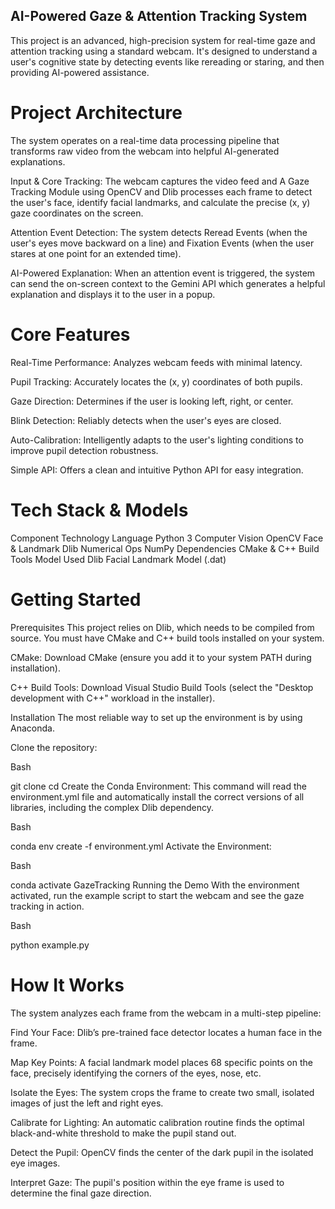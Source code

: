 ## AI-Powered Gaze & Attention Tracking System
This project is an advanced, high-precision system for real-time gaze and attention tracking using a standard webcam. It's designed to understand a user's cognitive state by detecting events like rereading or staring, and then providing AI-powered assistance.

# Project Architecture
The system operates on a real-time data processing pipeline that transforms raw video from the webcam into helpful AI-generated explanations.

Input & Core Tracking: The webcam captures the video feed and A Gaze Tracking Module using OpenCV and Dlib processes each frame to detect the user's face, identify facial landmarks, and calculate the precise (x, y) gaze coordinates on the screen.

Attention Event Detection: The system detects Reread Events (when the user's eyes move backward on a line) and Fixation Events (when the user stares at one point for an extended time).

AI-Powered Explanation: When an attention event is triggered, the system can send the on-screen context to the Gemini API which generates a helpful explanation and displays it to the user in a popup.

# Core Features
Real-Time Performance: Analyzes webcam feeds with minimal latency.

Pupil Tracking: Accurately locates the (x, y) coordinates of both pupils.

Gaze Direction: Determines if the user is looking left, right, or center.

Blink Detection: Reliably detects when the user's eyes are closed.

Auto-Calibration: Intelligently adapts to the user's lighting conditions to improve pupil detection robustness.

Simple API: Offers a clean and intuitive Python API for easy integration.

# Tech Stack & Models
Component	Technology
Language	Python 3
Computer Vision	OpenCV
Face & Landmark	Dlib
Numerical Ops	NumPy
Dependencies	CMake & C++ Build Tools
Model Used	Dlib Facial Landmark Model (.dat)

# Getting Started
Prerequisites
This project relies on Dlib, which needs to be compiled from source. You must have CMake and C++ build tools installed on your system.

CMake: Download CMake (ensure you add it to your system PATH during installation).

C++ Build Tools: Download Visual Studio Build Tools (select the "Desktop development with C++" workload in the installer).

Installation
The most reliable way to set up the environment is by using Anaconda.

Clone the repository:

Bash

git clone <your-repository-url>
cd <your-repository-name>
Create the Conda Environment:
This command will read the environment.yml file and automatically install the correct versions of all libraries, including the complex Dlib dependency.

Bash

conda env create -f environment.yml
Activate the Environment:

Bash

conda activate GazeTracking
Running the Demo
With the environment activated, run the example script to start the webcam and see the gaze tracking in action.

Bash

python example.py

# How It Works
The system analyzes each frame from the webcam in a multi-step pipeline:

Find Your Face: Dlib’s pre-trained face detector locates a human face in the frame.

Map Key Points: A facial landmark model places 68 specific points on the face, precisely identifying the corners of the eyes, nose, etc.

Isolate the Eyes: The system crops the frame to create two small, isolated images of just the left and right eyes.

Calibrate for Lighting: An automatic calibration routine finds the optimal black-and-white threshold to make the pupil stand out.

Detect the Pupil: OpenCV finds the center of the dark pupil in the isolated eye images.

Interpret Gaze: The pupil's position within the eye frame is used to determine the final gaze direction.

